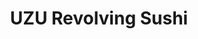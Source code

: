 ---
layout: place
title: UZU Revolving Sushi
permalink: /maryland/rockville/uzu-revolving-sushi.html
stateAbbr: MD
stateName: Maryland
cityName: Rockville
seo:
  type: restaurant
  links: http://www.uzu-sushi.com/
place_id: ChIJMwnoAADNt4kR6qrR6uihPAs
photos:
  - name: >-
      places/ChIJMwnoAADNt4kR6qrR6uihPAs/photos/AeeoHcLZgZSn6x7--GS99Qh03T0EwIY9bbj0NqXvbS3dZ0t6QqfCFQL7CNA-2B_mKB6A5IeDQHIJ3Te90-v7-dYJit_Xo9wlVADDCL5yOIsiRJjJ1_pMGnnpk3oCMMqUyMDESd8X-ITtNGwA_T-JjUC1hYZ-YL46eRnOfyr_H41TCDB2DWo1C-wilb3v1ymRu_5PMe43QkuSPo_I161uAmEOVSqA0yCy--PWPcWXbVhsIOx75MU_KTT6M-1TwPGY8L9aC3d5Vpw7dFFEhZCz9Dv6HvuDc1drDkZbcymIuzBJhxS09g
    widthPx: 2816
    heightPx: 1878
    authorAttributions:
      - displayName: UZU Revolving Sushi
        uri: https://maps.google.com/maps/contrib/101151887810188324847
        photoUri: >-
          https://lh3.googleusercontent.com/a-/ALV-UjXt9CuEYJrNfN5bOSBKwdVvuBEjG5JViHPK6PdGjILm3aQp5aI=s100-p-k-no-mo
    flagContentUri: >-
      https://www.google.com/local/imagery/report/?cb_client=maps_api_places.places_api&image_key=!1e10!2sAF1QipNtT8VxFRvl_h-6NhPtXp4hFzs8EwpOS7q13JqT&hl=en-US
    googleMapsUri: >-
      https://www.google.com/maps/place//data=!3m4!1e2!3m2!1sAF1QipNtT8VxFRvl_h-6NhPtXp4hFzs8EwpOS7q13JqT!2e10!4m2!3m1!1s0x89b7cd0000e80933:0xb3ca1e8ead1aaea
  - name: >-
      places/ChIJMwnoAADNt4kR6qrR6uihPAs/photos/AeeoHcK4nLMO_eI533Fh7FDhSiOHOA_Grt_KsWqJuZJ-qA3aFcJDyBjvpDCAiFQ17O3tKmQ3xPYpu6Ow2autiIPtf2iCd1T2SGles2q2S6-VSb5MgcFfRYhqcUwJ7yQnKwqAY867GTl18hkVLu1IUYwCOxbdS3Z-dALyGa4DuXd-VKtrJ-MWhO-LcOrEZlhgVBkyel9prar0LDT_BlU8LgkN3RATAHHJs7gkEeqeBR4CzCuEClWe8xys3xtuyO3Tm7dVmNsyauU7XRCDl2KzXtYU716kA90H07cHJ75Q9XFT-Vkt-SE5gfAxKsAXXVJNSilfSj6tuIgqKYZ9GB5ewoTyZUEKv1w4btK9TH5JkGBvcICCPTyZCqsQsEGAzkyju8b3S0Z46ks2JbWgIFQ_1gIOO3w5UumAJ7F9WzxCzn_jlpd_XIh_
    widthPx: 3024
    heightPx: 4032
    authorAttributions:
      - displayName: David Tassy
        uri: https://maps.google.com/maps/contrib/116934907570468581422
        photoUri: >-
          https://lh3.googleusercontent.com/a-/ALV-UjUK4va7n0p8dDYumE6ATWCX4oOwUquXLQAV2ddPfJH8fnmNsajM=s100-p-k-no-mo
    flagContentUri: >-
      https://www.google.com/local/imagery/report/?cb_client=maps_api_places.places_api&image_key=!1e10!2sCIHM0ogKEICAgMCo6LzgsAE&hl=en-US
    googleMapsUri: >-
      https://www.google.com/maps/place//data=!3m4!1e2!3m2!1sCIHM0ogKEICAgMCo6LzgsAE!2e10!4m2!3m1!1s0x89b7cd0000e80933:0xb3ca1e8ead1aaea
  - name: >-
      places/ChIJMwnoAADNt4kR6qrR6uihPAs/photos/AeeoHcJwljgOIEDYaAVCDT9N-qlr3n_VPiA550Z8xeP9UILVeGvdDtcoTFf4te9qulLkQAVIOBLQ_lZ-XPVqIn1mvxzOuPH7Og-8NmYgew3qAKJw1hqwth7ma3cGIay3gtNtd6EmTRw6WK7NgjobsP07An-S0trUm-w7K1oyV6tZClJrjfCs1c7G8XndzWdD4VXag86SOVdKlX48SAEYQ7pECBM-Wiu1lZLmyEnlrZjwyvvcO3i48XomGvT2VKN_Ff5keJWrG5HzoFT2945tGeRj4jQhKP0AYCOI9DYpZ5C7C7aWIg
    widthPx: 1536
    heightPx: 2048
    authorAttributions:
      - displayName: UZU Revolving Sushi
        uri: https://maps.google.com/maps/contrib/101151887810188324847
        photoUri: >-
          https://lh3.googleusercontent.com/a-/ALV-UjXt9CuEYJrNfN5bOSBKwdVvuBEjG5JViHPK6PdGjILm3aQp5aI=s100-p-k-no-mo
    flagContentUri: >-
      https://www.google.com/local/imagery/report/?cb_client=maps_api_places.places_api&image_key=!1e10!2sAF1QipM38HRPNEAPxqLvKfzorECegdFUn5Wf2pHmpe_O&hl=en-US
    googleMapsUri: >-
      https://www.google.com/maps/place//data=!3m4!1e2!3m2!1sAF1QipM38HRPNEAPxqLvKfzorECegdFUn5Wf2pHmpe_O!2e10!4m2!3m1!1s0x89b7cd0000e80933:0xb3ca1e8ead1aaea
  - name: >-
      places/ChIJMwnoAADNt4kR6qrR6uihPAs/photos/AeeoHcJBKJheG0lVioKZ0AB79zdDQiy1pjyu0dluT0-ToQunokNXGtQdxVYyOa1BjPLmACfEk9Y5qgLnMqhqjdevc7Q2yLVoDIniLX8it54-NuLLwm0_WrvxEAyupqbhzNGJKwOIlkJF2iPbi2h4cehgYiqEeVg_BleNFzn4W-w-xxqW8RlBWjez4-ZIvB3xA2iLbbT3pE9n1YRmp3ir6hkLAOH0d8ZI_wLLaBXPQjyKBaAPuWw9bSzEk57viQRML-PVRy2i86A_kHjoGTR0iv74ZP6KnJRiZCJ6tYLqs9ph35SpEH2klHvPDJY3JP-xpDjMkXfTxEX_S6rqTYM8HM2ws-AdSM7Yxrw_8on32SAwKqJMpJ7a9zXdDtxRtWiffxBo0sbf-8wrT9dSbQZhuxk6TsHrDJ2ryVZHISj5Rpx-_kkO-sb-
    widthPx: 4032
    heightPx: 3024
    authorAttributions:
      - displayName: Jennifer Castellon
        uri: https://maps.google.com/maps/contrib/111482582804009826572
        photoUri: >-
          https://lh3.googleusercontent.com/a-/ALV-UjUxkTgZnPCT3fHFTxZhfaGP8aJfkDCRm3SLcZPfBh2_pLqIgLyd=s100-p-k-no-mo
    flagContentUri: >-
      https://www.google.com/local/imagery/report/?cb_client=maps_api_places.places_api&image_key=!1e10!2sCIHM0ogKEICAgMCojc-0yQE&hl=en-US
    googleMapsUri: >-
      https://www.google.com/maps/place//data=!3m4!1e2!3m2!1sCIHM0ogKEICAgMCojc-0yQE!2e10!4m2!3m1!1s0x89b7cd0000e80933:0xb3ca1e8ead1aaea
  - name: >-
      places/ChIJMwnoAADNt4kR6qrR6uihPAs/photos/AeeoHcJUIJJ3t2iz4NZcs2R0AX6y6gLCzbSD0MaYNK6hEa2-WG9mxO8Pm83yZLR5Pcd-3eK1suWGLbKG-0AxwTWaVyhsV5fKfX7TknBFmyKyYLLwKeuDEW_eqZUhTXutSfmnjKUNH2W0t8wj0eB1tX_-TI8me-pJQGSLmoWQc_WgCeeu2PxDia3guyGJMhwCDl3hoe8EipZduJfBZiv9PtLoll5W9g-jSwfLBtbOCH-Z5ODvDwHCCZ0x60VracIABMD33k6XXXHQZ_yWvgNg0SZaiwui2GEV9mBw6cdTUbQuFbAXZh_464S000e66ziS-eL3hxYhSnLvernJ9DaBuXL3jJmHLXRGN4HcLo6fNh6jjY1zna0tfn6tarO8fokoCW8yW_TnWZafbO3Fnk35quoSFLY5B0kFB8-ghCNfOY6WNhVKBQ
    widthPx: 3024
    heightPx: 4032
    authorAttributions:
      - displayName: Amy G
        uri: https://maps.google.com/maps/contrib/112058334975312264063
        photoUri: >-
          https://lh3.googleusercontent.com/a-/ALV-UjVUyn1uLGiKC1IYis_eUjF9TdF0lP7RanhmX58oKESj75oJFTAIPA=s100-p-k-no-mo
    flagContentUri: >-
      https://www.google.com/local/imagery/report/?cb_client=maps_api_places.places_api&image_key=!1e10!2sCIHM0ogKEICAgMDIgKDkXQ&hl=en-US
    googleMapsUri: >-
      https://www.google.com/maps/place//data=!3m4!1e2!3m2!1sCIHM0ogKEICAgMDIgKDkXQ!2e10!4m2!3m1!1s0x89b7cd0000e80933:0xb3ca1e8ead1aaea
  - name: >-
      places/ChIJMwnoAADNt4kR6qrR6uihPAs/photos/AeeoHcIXDM72MDN4r8bcg1pDEnCCvLbyK9Gc6oTzYYDUzS8CYT7ntI4sCtEi_szB0nOtVKczeh3r0Lvbj_V8J9nJwm7ateyaGW52bkIlFiSNkr__ldo75DATO3YFyTEPhGmNKtTNFi5RgiICDfpW4NclfYf_ajvwJeSzU6koSNBYQa58pqU1D7cxKiCTNp3VFm4TkMa4IWsl1tgw7AGXIsI_f8oJZPJ61WNBFhDyLKQ0dDNytphZTSKNiHtp1-qMwzK8jQUfG0zBXwFi9lNBsrZ8lm33dSOA76YAxvOa4JOhyoBmEKakMVRiVo2Mw0m3SGPQuthOhGI2MRFbV6flX6CvBJuZ-jRAe6oR4TlIC4WmDgvnn3yvYX8ieTONVQmmJs5wtuxcsHItZWWa_y-Cn_WdFD16uIDbSgnS2acSosDq-roF_sAq
    widthPx: 4032
    heightPx: 3024
    authorAttributions:
      - displayName: Richard Sun
        uri: https://maps.google.com/maps/contrib/101099290888024115982
        photoUri: >-
          https://lh3.googleusercontent.com/a-/ALV-UjV_z33jkHSy56FATxeATcMwHkmTawIfUWY9CJ1UKjASZ4Xyq8tS=s100-p-k-no-mo
    flagContentUri: >-
      https://www.google.com/local/imagery/report/?cb_client=maps_api_places.places_api&image_key=!1e10!2sCIHM0ogKEICAgMDAjrm2-AE&hl=en-US
    googleMapsUri: >-
      https://www.google.com/maps/place//data=!3m4!1e2!3m2!1sCIHM0ogKEICAgMDAjrm2-AE!2e10!4m2!3m1!1s0x89b7cd0000e80933:0xb3ca1e8ead1aaea
  - name: >-
      places/ChIJMwnoAADNt4kR6qrR6uihPAs/photos/AeeoHcKYkgiCTtly6XcGWYhfjAHBT2NvJl3NEBV_y386ieUpPCeWOBmDP0peHSK3XCD4p0EZ0w4d61Hh50iDNwHSkB0_tefl5PM8AQCyw9LNiDth0u5uYYE-PRKsmWX7ajPaUihWFttUnyeT7V7n1FSv_leATeah-7SyvJBBnHsVT2SvJBpcnzXXTzQJJJdXdmDhF1tgvp3YX5fQ2sTEUwwXply9XLmtIqweZSBERyvkqnLCp06S3t-wjQsTDHzR01_UlJyWputyPt_eC5irMrdabozE1_JqTiQRkNK8RQm8D0FOafPdgBceJuJSFXIj_7QRcphdoAA6IxcebwBTN3ACtm6jyTG-89DmhJnafz4hqehVstCPhBoOsW0-7jRVnP74GmSdXNNv77ypo1rLGHUmiKHczQ7mEs0126ictidO9Cyfrg
    widthPx: 4800
    heightPx: 3600
    authorAttributions:
      - displayName: Richard Sun
        uri: https://maps.google.com/maps/contrib/101099290888024115982
        photoUri: >-
          https://lh3.googleusercontent.com/a-/ALV-UjV_z33jkHSy56FATxeATcMwHkmTawIfUWY9CJ1UKjASZ4Xyq8tS=s100-p-k-no-mo
    flagContentUri: >-
      https://www.google.com/local/imagery/report/?cb_client=maps_api_places.places_api&image_key=!1e10!2sCIHM0ogKEICAgIDvi4yQLw&hl=en-US
    googleMapsUri: >-
      https://www.google.com/maps/place//data=!3m4!1e2!3m2!1sCIHM0ogKEICAgIDvi4yQLw!2e10!4m2!3m1!1s0x89b7cd0000e80933:0xb3ca1e8ead1aaea
  - name: >-
      places/ChIJMwnoAADNt4kR6qrR6uihPAs/photos/AeeoHcIvDJAnqgS_I0zziE6T8ID7dGMawDNu4ajv3SsBg6MlGFPapOaXNBonzsECdggt2i8CfCIJyyDU9LqY1Ult2uZ930ybibs_FYmRSn-2KLuMFs7H1l-frIBy2rcLh4-qHvl269H56qnTAmj1rADZcCUwNhjKIHeSsFqKzrxYnHuitoqiiY-glXfAmfEdrkp7o8pmtQWz5tOMhq8fh1ZEwGYVr17B_VMd8TOtvaz4mh1g-6NJBoO7uIlHVHM0aTT5Ai5xDsQVrtNdtFCWZIASkiTQngANHEe8Vky-KmB1MTSc9aOD2DwrVmlEDohQPKlP4ag4SPCxknTgo2GDBWMkvkU09_UNzFWrEBAKsvjuVjTufXaNeYlgzZm1L6Sh2Va1HCZHXvaVHPMb6GZgX6b3q_hvqL5_Mx9mN02zovg2m9WREw
    widthPx: 3024
    heightPx: 4032
    authorAttributions:
      - displayName: Erika
        uri: https://maps.google.com/maps/contrib/117084241022913674836
        photoUri: >-
          https://lh3.googleusercontent.com/a-/ALV-UjXlXprpPfUcYimpv1diXxkxTFCREopJELn5xaGIBckXBTifi0NR=s100-p-k-no-mo
    flagContentUri: >-
      https://www.google.com/local/imagery/report/?cb_client=maps_api_places.places_api&image_key=!1e10!2sCIHM0ogKEICAgICvrK-qaQ&hl=en-US
    googleMapsUri: >-
      https://www.google.com/maps/place//data=!3m4!1e2!3m2!1sCIHM0ogKEICAgICvrK-qaQ!2e10!4m2!3m1!1s0x89b7cd0000e80933:0xb3ca1e8ead1aaea
  - name: >-
      places/ChIJMwnoAADNt4kR6qrR6uihPAs/photos/AeeoHcJIoQTfatpD17NMFCYX4qfMn2bHewydsA09cYExZHXk9qQLsTmZEjEaANJGpT_wW98TeM1H9jZcOUvo9GOdLKI4hztEwmwRLY8YL0bkrMsW5sV1ndSnMTjOq68IQ3O-iXbJ4RvBdrvNvGPw47rlYkzySw33qrKoPhbp3ooHXp5mb6Gdcsa3ZZ12koQxXYUy1XB4nb5GNPRKA335IfMPaR59-Pxp6shwaPqlmvRtSmrL0oQTaJaQEWoO9wyE5lSKMNDlEdLvYgSYT--Fh4PulFfniwfdEn2TR6Jr92-SbUFzog
    widthPx: 1878
    heightPx: 1878
    authorAttributions:
      - displayName: UZU Revolving Sushi
        uri: https://maps.google.com/maps/contrib/101151887810188324847
        photoUri: >-
          https://lh3.googleusercontent.com/a-/ALV-UjXt9CuEYJrNfN5bOSBKwdVvuBEjG5JViHPK6PdGjILm3aQp5aI=s100-p-k-no-mo
    flagContentUri: >-
      https://www.google.com/local/imagery/report/?cb_client=maps_api_places.places_api&image_key=!1e10!2sAF1QipNNgxsMsAsX3L8E2QhZZ8ByhFgyyJj0q7PF-ZG8&hl=en-US
    googleMapsUri: >-
      https://www.google.com/maps/place//data=!3m4!1e2!3m2!1sAF1QipNNgxsMsAsX3L8E2QhZZ8ByhFgyyJj0q7PF-ZG8!2e10!4m2!3m1!1s0x89b7cd0000e80933:0xb3ca1e8ead1aaea
  - name: >-
      places/ChIJMwnoAADNt4kR6qrR6uihPAs/photos/AeeoHcJGjv_RfI9AbS6pjXuT5LNnW8ZC24RM28jkyyG4t4CtraafmdNVrZY2AwO8HzcRh3Z3N5bJa-TAmQZy6FGw9x1dRXx928kpXOofPw1cd-5iCrfVPIhPc9l3hj9hdQemnmWQYPfGFVh8vsAh-jprLDsFWQTHslxpYtlC0VvLVYQd6tY-_qsbx7vaJ1O3DtcCrrkrliSgmLV0EuHyyHyNj4BWeCe_2Z3wIbqHrgU8PYpHEzj-o8Xa0VwWiSI-sp90fmJk39YSlZyg1uQnr9JSn-NVmsrdNEHWBk5CQwWi493Jsw
    widthPx: 1536
    heightPx: 2048
    authorAttributions:
      - displayName: UZU Revolving Sushi
        uri: https://maps.google.com/maps/contrib/101151887810188324847
        photoUri: >-
          https://lh3.googleusercontent.com/a-/ALV-UjXt9CuEYJrNfN5bOSBKwdVvuBEjG5JViHPK6PdGjILm3aQp5aI=s100-p-k-no-mo
    flagContentUri: >-
      https://www.google.com/local/imagery/report/?cb_client=maps_api_places.places_api&image_key=!1e10!2sAF1QipNTMwsqkZPOw4rsGRgIwCy-DlenUValSyxtXkqa&hl=en-US
    googleMapsUri: >-
      https://www.google.com/maps/place//data=!3m4!1e2!3m2!1sAF1QipNTMwsqkZPOw4rsGRgIwCy-DlenUValSyxtXkqa!2e10!4m2!3m1!1s0x89b7cd0000e80933:0xb3ca1e8ead1aaea
address: 1701 Rockville Pike A6, Rockville, MD 20852, USA
street: 1701 Rockville Pike A6
city: Rockville
state: MD
zip: '20852'
country: USA
neighborhood: null
latitude: '39.060978'
longitude: '-77.123855'
accessibility_options:
  wheelchairAccessibleParking: true
  wheelchairAccessibleEntrance: true
  wheelchairAccessibleSeating: true
business_status: OPERATIONAL
name: UZU Revolving Sushi
google_maps_links:
  directionsUri: >-
    https://www.google.com/maps/dir//''/data=!4m7!4m6!1m1!4e2!1m2!1m1!1s0x89b7cd0000e80933:0xb3ca1e8ead1aaea!3e0
  placeUri: https://maps.google.com/?cid=809700054763940586
  writeAReviewUri: >-
    https://www.google.com/maps/place//data=!4m3!3m2!1s0x89b7cd0000e80933:0xb3ca1e8ead1aaea!12e1
  reviewsUri: >-
    https://www.google.com/maps/place//data=!4m4!3m3!1s0x89b7cd0000e80933:0xb3ca1e8ead1aaea!9m1!1b1
  photosUri: >-
    https://www.google.com/maps/place//data=!4m3!3m2!1s0x89b7cd0000e80933:0xb3ca1e8ead1aaea!10e5
primary_type: Sushi Restaurant
opening_hours:
  regular: null
  current: null
secondary_opening_hours:
  regular:
    weekdayDescriptions: null
    type: null
  current:
    weekdayDescriptions: null
    type: null
phone: (240) 669-8684
price_level: null
price_range: $30 &ndash; $50
rating: '4.8'
rating_count: 0
website: http://www.uzu-sushi.com/
description: >-
  Experience UZU Revolving Sushi in Rockville, MD$$$UZU Revolving Sushi in
  Rockville, MD, stands out as a premier sushi restaurant blending innovative
  dining with fresh Japanese flavors, making it a go-to spot for those seeking
  top-rated sushi experiences nearby. The restaurant features a dynamic
  revolving belt system that delivers a variety of artfully prepared rolls and
  small plates, enhancing the fun and efficiency of your meal while offering
  options like truffle-infused dishes and seasonal specials. Its modern,
  welcoming atmosphere includes accessibility features such as
  wheelchair-friendly seating and entrances, ensuring everyone can enjoy the
  innovative setup comfortably. For sushi enthusiasts exploring Japanese places
  near me, the menu highlights high-quality ingredients and creative
  presentations that elevate everyday dining. Whether you're in the mood for
  classic rolls or unique combinations, this spot delivers a memorable
  experience that combines tradition with modern convenience.
generative_summary: >-
  Experience UZU Revolving Sushi in Rockville, MD$$$UZU Revolving Sushi in
  Rockville, MD, stands out as a premier sushi restaurant blending innovative
  dining with fresh Japanese flavors, making it a go-to spot for those seeking
  top-rated sushi experiences nearby. The restaurant features a dynamic
  revolving belt system that delivers a variety of artfully prepared rolls and
  small plates, enhancing the fun and efficiency of your meal while offering
  options like truffle-infused dishes and seasonal specials. Its modern,
  welcoming atmosphere includes accessibility features such as
  wheelchair-friendly seating and entrances, ensuring everyone can enjoy the
  innovative setup comfortably. For sushi enthusiasts exploring Japanese places
  near me, the menu highlights high-quality ingredients and creative
  presentations that elevate everyday dining. Whether you're in the mood for
  classic rolls or unique combinations, this spot delivers a memorable
  experience that combines tradition with modern convenience.
generative_disclosure: Summarized by AI using the Grok-3-Mini model.
reviews:
  - name: >-
      places/ChIJMwnoAADNt4kR6qrR6uihPAs/reviews/ChdDSUhNMG9nS0VJQ0FnTUN3Z1BYZjBnRRAB
    relativePublishTimeDescription: 4 weeks ago
    rating: 4
    text:
      text: >-
        I visited Uzu Revolving Sushi solo right as it opened at noon on a
        Saturday and was seated immediately. Service was friendly and attentive
        throughout. I sat by the first row, which got a bit chilly with the door
        frequently opening, but the space was clean, modern, and welcoming. The
        revolving sushi concept is always fun and super efficient.


        Ordering is done through a QR code, and in addition to sushi on the
        belt, they offer hot items like karaage chicken and miso soup, delivered
        by a robot train. The freshly grated wasabi and quality pickled ginger
        were great touches.


        Standouts included the scallop with truffle oil, yellowtail with
        jalapeño, Godzilla Roll, and 24K Majic Roll—flavorful, fresh, and
        well-executed. The Green Dragon Roll was also good, though the eel
        portion was a little small. The biggest letdown was the bluefin toro
        sashimi, which was served very frozen and didn’t live up to the premium
        price. Plates go from $3.99 to $9.99 so a good variety and range.


        That said, overall fish quality was solid. At other revolving spots like
        Kura, quality can drop off over time, but since Uzu is part of the Ivea
        Restaurant Group—the same group behind Gyu Shige (a personal favorite)
        and South East Impressions—I’m hopeful they’ll maintain consistency over
        time.


        Do note that parking can be tricky, especially with so many popular
        restaurants and the Teso Life Japanese market next door.


        All in all, a fun, fast dining experience with some great bites—just
        needs better handling of high-end items to really impress.
      languageCode: en
    originalText:
      text: >-
        I visited Uzu Revolving Sushi solo right as it opened at noon on a
        Saturday and was seated immediately. Service was friendly and attentive
        throughout. I sat by the first row, which got a bit chilly with the door
        frequently opening, but the space was clean, modern, and welcoming. The
        revolving sushi concept is always fun and super efficient.


        Ordering is done through a QR code, and in addition to sushi on the
        belt, they offer hot items like karaage chicken and miso soup, delivered
        by a robot train. The freshly grated wasabi and quality pickled ginger
        were great touches.


        Standouts included the scallop with truffle oil, yellowtail with
        jalapeño, Godzilla Roll, and 24K Majic Roll—flavorful, fresh, and
        well-executed. The Green Dragon Roll was also good, though the eel
        portion was a little small. The biggest letdown was the bluefin toro
        sashimi, which was served very frozen and didn’t live up to the premium
        price. Plates go from $3.99 to $9.99 so a good variety and range.


        That said, overall fish quality was solid. At other revolving spots like
        Kura, quality can drop off over time, but since Uzu is part of the Ivea
        Restaurant Group—the same group behind Gyu Shige (a personal favorite)
        and South East Impressions—I’m hopeful they’ll maintain consistency over
        time.


        Do note that parking can be tricky, especially with so many popular
        restaurants and the Teso Life Japanese market next door.


        All in all, a fun, fast dining experience with some great bites—just
        needs better handling of high-end items to really impress.
      languageCode: en
    authorAttribution:
      displayName: Connie O’Brien
      uri: https://www.google.com/maps/contrib/107410459340875633482/reviews
      photoUri: >-
        https://lh3.googleusercontent.com/a-/ALV-UjX-lPVz52BQ9JRXohGCLNmZBj5dReMu1UjauqYCXnGuLE03xfdmzA=s128-c0x00000000-cc-rp-mo-ba5
    publishTime: '2025-03-15T19:12:57.282066Z'
    flagContentUri: >-
      https://www.google.com/local/review/rap/report?postId=ChdDSUhNMG9nS0VJQ0FnTUN3Z1BYZjBnRRAB&d=17924085&t=1
    googleMapsUri: >-
      https://www.google.com/maps/reviews/data=!4m6!14m5!1m4!2m3!1sChdDSUhNMG9nS0VJQ0FnTUN3Z1BYZjBnRRAB!2m1!1s0x89b7cd0000e80933:0xb3ca1e8ead1aaea
  - name: >-
      places/ChIJMwnoAADNt4kR6qrR6uihPAs/reviews/ChZDSUhNMG9nS0VJQ0FnTUNJNkphR0ZnEAE
    relativePublishTimeDescription: 2 weeks ago
    rating: 5
    text:
      text: >-
        My husband and I are both sushi lovers and it was our first time dining
        in a sushi restaurant with a conveyor belt. The atmosphere was warm and
        bright and we were greeted by friendly staff. The food was so good and
        we enjoyed the many options they have. Our favorite was the blue fin
        tuna w/ sea urchin, it was so delicious it just melts in our mouths. The
        coolest part is that they have 2 types of delivery robot, one above the
        belt and one on the floor for special orders. We got our food fast
        because of those robot things and we just think it was so awesome. Our
        servers Ewan and Khoa were also attentive and they keep checking on us,
        giving us information about the food and how the conveyor works. I will
        definitely recommend this sushi place and can't wait to share it with
        our family and friends.
      languageCode: en
    originalText:
      text: >-
        My husband and I are both sushi lovers and it was our first time dining
        in a sushi restaurant with a conveyor belt. The atmosphere was warm and
        bright and we were greeted by friendly staff. The food was so good and
        we enjoyed the many options they have. Our favorite was the blue fin
        tuna w/ sea urchin, it was so delicious it just melts in our mouths. The
        coolest part is that they have 2 types of delivery robot, one above the
        belt and one on the floor for special orders. We got our food fast
        because of those robot things and we just think it was so awesome. Our
        servers Ewan and Khoa were also attentive and they keep checking on us,
        giving us information about the food and how the conveyor works. I will
        definitely recommend this sushi place and can't wait to share it with
        our family and friends.
      languageCode: en
    authorAttribution:
      displayName: Elizabeth Aruelo
      uri: https://www.google.com/maps/contrib/106314459495151742956/reviews
      photoUri: >-
        https://lh3.googleusercontent.com/a-/ALV-UjWGT9LeZigyA1ow8Kxhx-dPaf3zvPk7KPTaMs3Eu0n9zC7dHag=s128-c0x00000000-cc-rp-mo
    publishTime: '2025-03-29T22:56:39.575933Z'
    flagContentUri: >-
      https://www.google.com/local/review/rap/report?postId=ChZDSUhNMG9nS0VJQ0FnTUNJNkphR0ZnEAE&d=17924085&t=1
    googleMapsUri: >-
      https://www.google.com/maps/reviews/data=!4m6!14m5!1m4!2m3!1sChZDSUhNMG9nS0VJQ0FnTUNJNkphR0ZnEAE!2m1!1s0x89b7cd0000e80933:0xb3ca1e8ead1aaea
  - name: >-
      places/ChIJMwnoAADNt4kR6qrR6uihPAs/reviews/ChZDSUhNMG9nS0VJQ0FnTUR3dWZHWElnEAE
    relativePublishTimeDescription: 2 weeks ago
    rating: 5
    text:
      text: >-
        Absolutely phenomenal experience at UZU Revolving Sushi! The sushi was
        fresh, flavorful, and beautifully presented. The revolving setup made it
        so fun and convenient to try a wide variety of rolls and small plates.
        But what truly made the night unforgettable was the amazing service from
        Isa and Sebastian. They were incredibly attentive, warm, and
        knowledgeable—always checking in with a smile and making sure we had
        everything we needed. Their energy and professionalism took an already
        great dinner to the next level. Can’t wait to come back again—five stars
        all the way!
      languageCode: en
    originalText:
      text: >-
        Absolutely phenomenal experience at UZU Revolving Sushi! The sushi was
        fresh, flavorful, and beautifully presented. The revolving setup made it
        so fun and convenient to try a wide variety of rolls and small plates.
        But what truly made the night unforgettable was the amazing service from
        Isa and Sebastian. They were incredibly attentive, warm, and
        knowledgeable—always checking in with a smile and making sure we had
        everything we needed. Their energy and professionalism took an already
        great dinner to the next level. Can’t wait to come back again—five stars
        all the way!
      languageCode: en
    authorAttribution:
      displayName: RUOCHENG SHAN
      uri: https://www.google.com/maps/contrib/101013473074507254266/reviews
      photoUri: >-
        https://lh3.googleusercontent.com/a/ACg8ocL_KMmAqAzmx9w5n32fCAxe0xApsxyUv711bWUthaRiivKr=s128-c0x00000000-cc-rp-mo
    publishTime: '2025-03-27T00:25:20.431482Z'
    flagContentUri: >-
      https://www.google.com/local/review/rap/report?postId=ChZDSUhNMG9nS0VJQ0FnTUR3dWZHWElnEAE&d=17924085&t=1
    googleMapsUri: >-
      https://www.google.com/maps/reviews/data=!4m6!14m5!1m4!2m3!1sChZDSUhNMG9nS0VJQ0FnTUR3dWZHWElnEAE!2m1!1s0x89b7cd0000e80933:0xb3ca1e8ead1aaea
  - name: >-
      places/ChIJMwnoAADNt4kR6qrR6uihPAs/reviews/ChdDSUhNMG9nS0VJQ0FnTUN3cDZXYjhnRRAB
    relativePublishTimeDescription: 3 weeks ago
    rating: 5
    text:
      text: >-
        The Shops at Congressional Village has some great Asian restaurants,
        from Kanpai, Kajiken and now Uzu.  Loved the interior and service was
        pretty good.  You can grab the sushi from the conveyor or you can order
        from the QR code.  Your food will be delivered by their bullet train. 
        They had club music on which enhanced the vibe.  If you sit in the
        counters by the front door, you will get first dibs on the sushi.


        Favorites were fatty tuna, seared salmon and this scallops.  I forgot
        the exact names but you can see my pictures.
      languageCode: en
    originalText:
      text: >-
        The Shops at Congressional Village has some great Asian restaurants,
        from Kanpai, Kajiken and now Uzu.  Loved the interior and service was
        pretty good.  You can grab the sushi from the conveyor or you can order
        from the QR code.  Your food will be delivered by their bullet train. 
        They had club music on which enhanced the vibe.  If you sit in the
        counters by the front door, you will get first dibs on the sushi.


        Favorites were fatty tuna, seared salmon and this scallops.  I forgot
        the exact names but you can see my pictures.
      languageCode: en
    authorAttribution:
      displayName: Eddie K
      uri: https://www.google.com/maps/contrib/114639814476551000292/reviews
      photoUri: >-
        https://lh3.googleusercontent.com/a-/ALV-UjUmc1q3i55cdfKsT6GAhydSzPnMdSgGDNQacNvm_TblfhyvLCuj=s128-c0x00000000-cc-rp-mo-ba4
    publishTime: '2025-03-21T17:09:29.819536Z'
    flagContentUri: >-
      https://www.google.com/local/review/rap/report?postId=ChdDSUhNMG9nS0VJQ0FnTUN3cDZXYjhnRRAB&d=17924085&t=1
    googleMapsUri: >-
      https://www.google.com/maps/reviews/data=!4m6!14m5!1m4!2m3!1sChdDSUhNMG9nS0VJQ0FnTUN3cDZXYjhnRRAB!2m1!1s0x89b7cd0000e80933:0xb3ca1e8ead1aaea
  - name: >-
      places/ChIJMwnoAADNt4kR6qrR6uihPAs/reviews/ChdDSUhNMG9nS0VJQ0FnTUNJaU1mM3hRRRAB
    relativePublishTimeDescription: 2 weeks ago
    rating: 4
    text:
      text: >-
        Great experience all around. Ewan was very tentative as our server,
        always made sure our waters were filled.


        Revolver had many options, all labeled with a sign. If the revolver
        didn’t have what you’re looking for, the tablet and QR code made it easy
        to order. Orders came quick and sushi was decent for the price. Only one
        I did not like, which may be personal preference, was the squid. The eel
        was delicious.
      languageCode: en
    originalText:
      text: >-
        Great experience all around. Ewan was very tentative as our server,
        always made sure our waters were filled.


        Revolver had many options, all labeled with a sign. If the revolver
        didn’t have what you’re looking for, the tablet and QR code made it easy
        to order. Orders came quick and sushi was decent for the price. Only one
        I did not like, which may be personal preference, was the squid. The eel
        was delicious.
      languageCode: en
    authorAttribution:
      displayName: Tyler March
      uri: https://www.google.com/maps/contrib/100296027775920310170/reviews
      photoUri: >-
        https://lh3.googleusercontent.com/a-/ALV-UjWlpQ5aFPyButWSd8EJvlzE6VzdKLdh0I3ZnW_lnL5kZQMy2aQ=s128-c0x00000000-cc-rp-mo
    publishTime: '2025-03-29T20:15:47.470121Z'
    flagContentUri: >-
      https://www.google.com/local/review/rap/report?postId=ChdDSUhNMG9nS0VJQ0FnTUNJaU1mM3hRRRAB&d=17924085&t=1
    googleMapsUri: >-
      https://www.google.com/maps/reviews/data=!4m6!14m5!1m4!2m3!1sChdDSUhNMG9nS0VJQ0FnTUNJaU1mM3hRRRAB!2m1!1s0x89b7cd0000e80933:0xb3ca1e8ead1aaea
review_summary: >-
  Insights from Recent Feedback$$$Visitors often rave about the fresh and
  flavorful sushi options at this casual eatery, with many highlighting tasty
  favorites like truffle-topped scallops and spicy yellowtail rolls that bring a
  burst of excitement to the table. The revolving belt and robot deliveries add
  a fun, efficient twist that makes grabbing a quick bite feel like an
  adventure, while the attentive service keeps things smooth and enjoyable for
  groups or solo diners. Folks appreciate the variety of choices at reasonable
  prices, though a few mentions note minor hiccups like an item arriving too
  cold, which doesn't overshadow the overall positives. It's clear that the
  welcoming vibe and speedy service make it a solid pick for anyone hunting for
  the best sushi near me, encouraging repeat visits for its reliable quality and
  innovative flair. All in all, the feedback paints a picture of a lively spot
  that's worth checking out for a satisfying meal with friends or family.
review_disclosure: Summarized by AI using the Grok-3-Mini model.
parking_options:
  freeParkingLot: true
  freeStreetParking: true
payment_options:
  acceptsCreditCards: true
  acceptsCashOnly: false
allow_dogs: null
curbside_pickup: false
delivery: false
dine_in: true
good_for_children: true
good_for_groups: null
good_for_sports: false
live_music: false
menu_for_children: null
outdoor_seating: null
reservable: null
restroom: true
serves_beer: null
serves_breakfast: null
serves_brunch: null
serves_cocktails: null
serves_coffee: null
serves_dinner: true
serves_dessert: true
serves_lunch: true
serves_vegetarian_food: null
serves_wine: null
takeout: null
update_category: pro
places_description: null

---